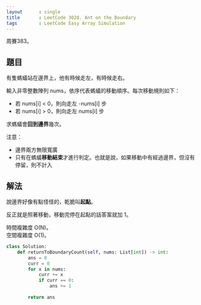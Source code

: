 ```yaml
---
layout      : single
title       : LeetCode 3028. Ant on the Boundary
tags        : LeetCode Easy Array Simulation
---
```

周賽383。

## 題目

有隻螞蟻站在邊界上，他有時候走左，有時候走右。  

輸入非零整數陣列 nums，依序代表螞蟻的移動順序。每次移動規則如下：  

- 若 nums[i] < 0，則向走左 -nums[i] 步  
- 若 nums[i] > 0，則向走左 nums[i] 步  

求螞蟻會**回到邊界**幾次。  

注意：  

- 邊界兩方無限寬廣  
- 只有在螞蟻**移動結束**才進行判定。也就是說，如果移動中有經過邊界，但沒有停留，則不計入  

## 解法

說邊界好像有點怪怪的，乾脆叫**起點**。  

反正就是照著移動，移動完停在起點的話答案就加 1。  

時間複雜度 O(N)。  
空間複雜度 O(1)。  

```python
class Solution:
    def returnToBoundaryCount(self, nums: List[int]) -> int:
        ans = 0
        curr = 0
        for x in nums:
            curr += x
            if curr == 0:
                ans += 1
                
        return ans
```
